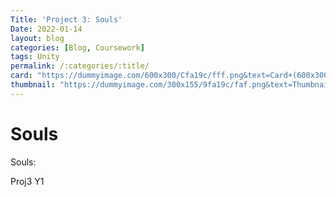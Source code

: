 ```yaml
---
Title: 'Project 3: Souls'
Date: 2022-01-14
layout: blog
categories: [Blog, Coursework]
tags: Unity
permalink: /:categories/:title/
card: "https://dummyimage.com/600x300/Cfa19c/fff.png&text=Card+(600x300)"
thumbnail: "https://dummyimage.com/300x155/9fa19c/faf.png&text=Thumbnail+(300x155)"
---
```

<h1>Souls</h1>
Souls:

Proj3 Y1
